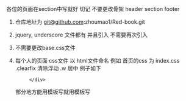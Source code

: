 各位的页面在section中写就好  切记 不要更改骨架 header section footer
1. 仓库地址为 git@github.com:zhoumao1/Red-book.git
2. jquery, underscore 文件都有 并且引入 不需要再次引入
3. 不需要更改base.css文件
4. 每个人的页面 css文件 以 html文件命名 例如 首页的css 为 index.css
	.clearfix  清除浮动
	.w			  居中
		例子如下 
			<div class="w clearfix">

			</div>
	部分地方能用模板写就用模板写